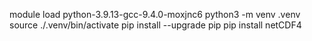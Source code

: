 module load python-3.9.13-gcc-9.4.0-moxjnc6 
python3 -m venv .venv
source ./.venv/bin/activate
pip install --upgrade pip
pip install netCDF4



